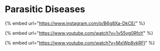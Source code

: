 # Parasitic Diseases

{% embed url="https://www.instagram.com/p/B6g8Xa-DkCE/" %}



{% embed url="https://www.youtube.com/watch?v=1v55yg0RfoY" %}

{% embed url="https://www.youtube.com/watch?v=MxiWp8vkRFI" %}



